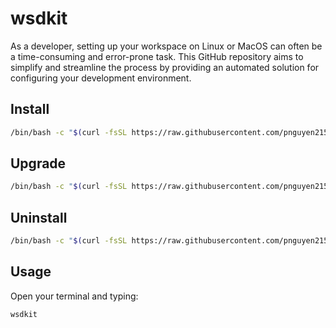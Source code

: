 # wsdkit

As a developer, setting up your workspace on Linux or MacOS can often be a time-consuming and error-prone task. This GitHub repository aims to simplify and streamline the process by providing an automated solution for configuring your development environment.

## Install

```bash
/bin/bash -c "$(curl -fsSL https://raw.githubusercontent.com/pnguyen215/wsdkit/master/install.sh)"
```

## Upgrade

```bash
/bin/bash -c "$(curl -fsSL https://raw.githubusercontent.com/pnguyen215/wsdkit/master/upgrade.sh)"
```

## Uninstall

```bash
/bin/bash -c "$(curl -fsSL https://raw.githubusercontent.com/pnguyen215/wsdkit/master/uninstall.sh)"
```

## Usage

Open your terminal and typing:

```bash
wsdkit
```
